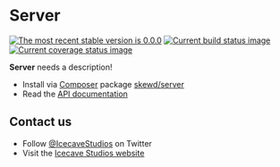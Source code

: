 # Server

[![The most recent stable version is 0.0.0][version-image]][semantic versioning]
[![Current build status image][build-image]][current build status]
[![Current coverage status image][coverage-image]][current coverage status]

[build-image]: http://img.shields.io/travis/skewd/server/develop.svg?style=flat-square "Current build status for the develop branch"
[current build status]: https://travis-ci.org/skewd/server
[coverage-image]: https://img.shields.io/codecov/c/github/skewd/server/develop.svg?style=flat-square "Current test coverage for the develop branch"
[current coverage status]: https://coveralls.io/r/skewd/server
[semantic versioning]: http://semver.org/
[version-image]: http://img.shields.io/:semver-0.0.0-red.svg?style=flat-square "This project uses semantic versioning"

**Server** needs a description!

- Install via [Composer] package [skewd/server]
- Read the [API documentation]

[api documentation]: http://skewd.github.io/server/artifacts/documentation/api/
[composer]: http://getcomposer.org/
[skewd/server]: https://packagist.org/packages/skewd/server

## Contact us

- Follow [@IcecaveStudios] on Twitter
- Visit the [Icecave Studios website]

[@icecavestudios]: https://twitter.com/IcecaveStudios
[icecave studios website]: http://icecave.com.au/
